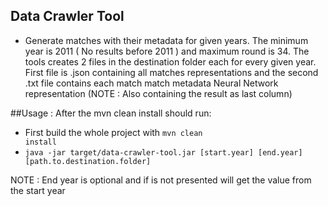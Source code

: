 ## Data Crawler Tool

* Generate matches with their metadata for given years. The minimum year is 2011 ( No results before 2011 ) and maximum round is 34.
The tools creates 2 files in the destination folder each for every given year. First file is .json containing all matches representations
and the second .txt file contains each match match metadata Neural Network representation (NOTE : Also containing the result as last column)

##Usage : After the mvn clean install should run:

* First build the whole project with <code>mvn clean install</code>
* <code>java -jar target/data-crawler-tool.jar [start.year] [end.year] [path.to.destination.folder]</code>

NOTE : End year is optional and if is not presented will get the value from the start year
